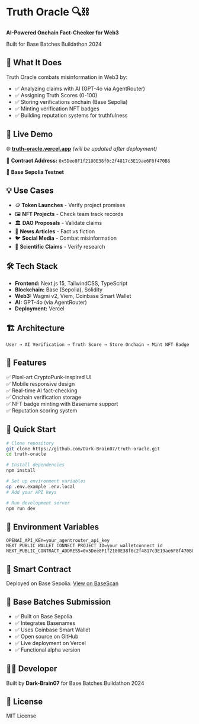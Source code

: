 # Truth Oracle 🔍⛓️

**AI-Powered Onchain Fact-Checker for Web3**

Built for Base Batches Buildathon 2024

## 🎯 What It Does

Truth Oracle combats misinformation in Web3 by:
- ✅ Analyzing claims with AI (GPT-4o via AgentRouter)
- ✅ Assigning Truth Scores (0-100)
- ✅ Storing verifications onchain (Base Sepolia)
- ✅ Minting verification NFT badges
- ✅ Building reputation systems for truthfulness

## 🚀 Live Demo

🌐 **[truth-oracle.vercel.app](#)** _(will be updated after deployment)_

📝 **Contract Address:** `0x5Dee8F1f2180E38f0c2f4817c3E19ae6F8f470B8`

🔗 **Base Sepolia Testnet**

## 💡 Use Cases

- 🪙 **Token Launches** - Verify project promises
- 🖼️ **NFT Projects** - Check team track records
- 🏛️ **DAO Proposals** - Validate claims
- 📰 **News Articles** - Fact vs fiction
- 🐦 **Social Media** - Combat misinformation
- 🔬 **Scientific Claims** - Verify research

## 🛠️ Tech Stack

- **Frontend:** Next.js 15, TailwindCSS, TypeScript
- **Blockchain:** Base (Sepolia), Solidity
- **Web3:** Wagmi v2, Viem, Coinbase Smart Wallet
- **AI:** GPT-4o (via AgentRouter)
- **Deployment:** Vercel

## 🏗️ Architecture
```
User → AI Verification → Truth Score → Store Onchain → Mint NFT Badge
```

## 🎨 Features

✅ Pixel-art CryptoPunk-inspired UI  
✅ Mobile responsive design  
✅ Real-time AI fact-checking  
✅ Onchain verification storage  
✅ NFT badge minting with Basename support  
✅ Reputation scoring system  

## 🚀 Quick Start
```bash
# Clone repository
git clone https://github.com/Dark-Brain07/truth-oracle.git
cd truth-oracle

# Install dependencies
npm install

# Set up environment variables
cp .env.example .env.local
# Add your API keys

# Run development server
npm run dev
```

## 🔐 Environment Variables
```env
OPENAI_API_KEY=your_agentrouter_api_key
NEXT_PUBLIC_WALLET_CONNECT_PROJECT_ID=your_walletconnect_id
NEXT_PUBLIC_CONTRACT_ADDRESS=0x5Dee8F1f2180E38f0c2f4817c3E19ae6F8f470B8
```

## 📜 Smart Contract

Deployed on Base Sepolia: [View on BaseScan](https://sepolia.basescan.org/address/0x5Dee8F1f2180E38f0c2f4817c3E19ae6F8f470B8)

## 🎯 Base Batches Submission

- ✅ Built on Base Sepolia
- ✅ Integrates Basenames
- ✅ Uses Coinbase Smart Wallet
- ✅ Open source on GitHub
- ✅ Live deployment on Vercel
- ✅ Functional alpha version

## 👨‍💻 Developer

Built by **Dark-Brain07** for Base Batches Buildathon 2024

## 📄 License

MIT License
